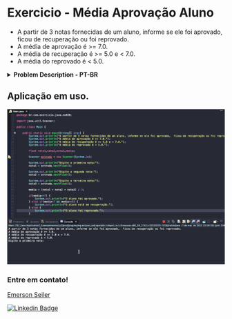 # Exercicio - Média Aprovação Aluno
- A partir de 3 notas fornecidas de um aluno, informe se ele foi aprovado,  ficou de recuperação ou foi reprovado.
- A média de aprovação é >= 7.0.
- A média de recuperação é >= 5.0 e < 7.0.
- A média do reprovado é < 5.0.

<details >
  <summary><b>Problem Description - PT-BR</b></summary>

- Faça um programa que leia um número de 0 a 9999 e mostre na tela cada um dos dígitos separados.

</details>

## Aplicação em uso.

![Gif Exercicio](./img/exercicio.gif)

### Entre em contato!

[Emerson Seiler](https://www.linkedin.com/in/seileremerson/)

[![Linkedin Badge](https://img.shields.io/badge/-seileremerson-blue?style=flat-square&logo=Linkedin&logoColor=white&link=https://www.linkedin.com/in/diogoalvesti/)](https://www.linkedin.com/in/seileremerson/)